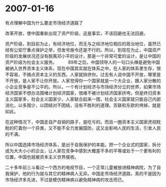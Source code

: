 # 2007-01-16

有点理解中国为什么要走市场经济道路了  

改革开放，使中国重新出现了资产阶级，这是事实，不该回避也无法回避。

资产阶级，到目前为止，有经济地位，而无与之经济地位相应的政治地位，虽然已经有公安厅重点保护之举，但发号施令还是不行的。所以，到现在为止，中国资产阶级的发展状况还没有脱离邓小平的设计，那是一个非常可爱的设计，是让中国的资产阶级为社会主义服务。 　　     89年之后，中国领导人的一句口头禅是避免中国被纳入世界资本主义体系，现在中国其实就在体系之中。在人家的体系里生存，很不容易，不搞点资本主义的东西，人家就排挤你。过去有人说中国不开放，哪里是不开放，是人家不让你开放。人家觉得你一个国家就是一个大企业，跟人家分散的小企业竞争是不公平的。所以，一个有计划经济与市场经济分立的世界，如果市场经济国家不想办法围堵计划经济国家，很难不被计划经济国家挤垮。但是终归资本主义国家多，社会主义国家少，人家联合起来一围，社会主义国家就只能自己内部消化，以多围少，以团结对不团结，没有不胜利的道理。苏联和东欧的垮掉，就是如此。

在这种情况下，中国走自产自销的路子，是吃亏的。而且一圈资本主义国家虎视眈眈的盯着你一个异类，又不能不全力发展国防，这又会影响人民的生活，引发人民的不满。

所以中国选择市场经济体系，是出于自我保护的本能。把一个企业式的国家，拆分成为大大小小的企业，让人家在竞争中感到大概差不多的平等或处于一个更有利的位置，中国也就被资本主义世界接收。

二十多年前三斗看过一个西方的电视节目，一个正常儿童被放进精神病院，为了自我保护，他的行为就与其它的精神病人无异。中国走市场经济道路，真的不是因为市场经济多先进，不过是模仿精神病以避免精神病的攻击而已。
